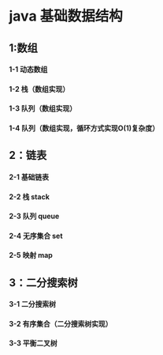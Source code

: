 # java 基础数据结构


## 1:数组

#### 1-1 动态数组


#### 1-2 栈（数组实现）


#### 1-3 队列（数组实现）


#### 1-4 队列（数组实现，循环方式实现O(1)复杂度）


## 2：链表

#### 2-1 基础链表


#### 2-2 栈 stack


#### 2-3 队列 queue


#### 2-4 无序集合 set


#### 2-5 映射 map



## 3：二分搜索树

#### 3-1 二分搜索树


#### 3-2 有序集合（二分搜索树实现）


#### 3-3 平衡二叉树

